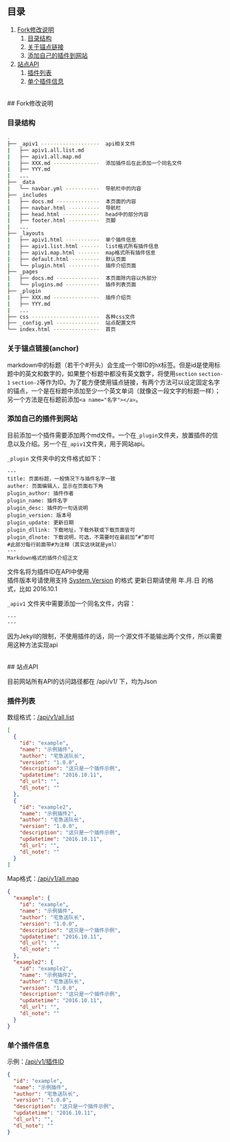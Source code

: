 ## <a name="menu"></a>目录
1. [Fork修改说明](#fork)
    1. [目录结构](#structure)
    2. [关于锚点链接](#anchor)
    3. [添加自己的插件到网站](#addplugin)
2. [站点API](#api)
    1. [插件列表](#pluginlist)
    2. [单个插件信息](#plugininfo)

<br/>
## Fork修改说明

### <a name="structure"></a>目录结构

```sh
.
├── _apiv1 -------------------  api相关文件
|   ├── apiv1.all.list.md
|   ├── apiv1.all.map.md
|   ├── XXX.md ---------------  添加插件后在此添加一个同名文件
|   ├── YYY.md
|   ...
├── _data
|   └── navbar.yml -----------  导航栏中的内容
├── _includes
|   ├── docs.md --------------  本页面的内容
|   ├── navbar.html ----------  导航栏
|   ├── head.html ------------  head中的部分内容
|   ├── footer.html ----------  页脚
|   ...
├── _layouts
|   ├── apiv1.html -----------  单个插件信息
|   ├── apiv1.list.html ------  list格式所有插件信息
|   ├── apiv1.map.html -------  map格式所有插件信息
|   ├── default.html ---------  默认页面
|   └── plugin.html ----------  插件介绍页面
├── _pages
|   ├── docs.md --------------  本页面除内容以外部分
|   └── plugins.md -----------  插件列表页面
├── _plugin
|   ├── XXX.md ---------------  插件介绍页
|   ├── YYY.md
|   ...
├── css ----------------------  各种css文件
├── _config.yml --------------  站点配置文件
└── index.html ---------------  首页
```

### 关于锚点链接(anchor)

markdown中的标题（若干个#开头）会生成一个带ID的```hX```标签。但是id是使用标题中的英文和数字的，如果整个标题中都没有英文数字，将使用```section``` ```section-1``` ```section-2```等作为ID。为了能方便使用锚点链接，有两个方法可以设定固定名字的锚点，一个是在标题中添加至少一个英文单词（就像这一段文字的标题一样）；另一个方法是在标题前添加```<a name="名字"></a>```。

### <a name="addplugin"></a>添加自己的插件到网站

目前添加一个插件需要添加两个md文件。一个在```_plugin```文件夹，放置插件的信息以及介绍。另一个在```_apiv1```文件夹，用于网站api。

```_plugin``` 文件夹中的文件格式如下：

```
---
title: 页面标题，一般情况下与插件名字一致
auther: 页面编辑人，显示在页面右下角
plugin_author: 插件作者
plugin_name: 插件名字
plugin_desc: 插件的一句话说明
plugin_version: 版本号
plugin_update: 更新日期
plugin_dllink: 下载地址，下载外联或下载页面皆可
plugin_dlnote: 下载说明，可选，不需要时在最前加“#”即可
#此部分每行前面带#为注释（其实这块就是yml）
---
Markdown格式的插件介绍正文
```

文件名将为插件ID在API中使用  
插件版本号请使用支持 [System.Version](https://msdn.microsoft.com/zh-cn/library/system.version(v=vs.110).aspx) 的格式  
更新日期请使用 年.月.日 的格式，比如 2016.10.1

```_apiv1``` 文件夹中需要添加一个同名文件，内容：

```
---
---
```

因为Jekyll的限制，不使用插件的话，同一个源文件不能输出两个文件，所以需要用这种方法实现api

<br/>
## 站点API

目前网站所有API的访问路径都在 /api/v1/ 下，均为Json

### <a name="pluginlist"></a>插件列表

数组格式：[/api/v1/all.list](/api/v1/all.list)

```json
[
  {
    "id": "example",
    "name": "示例插件",
    "author": "宅急送队长",
    "version": "1.0.0",
    "description": "这只是一个插件示例",
    "updatetime": "2016.10.11",
    "dl_url": "",
    "dl_note": ""
  },
  {
    "id": "example2",
    "name": "示例插件2",
    "author": "宅急送队长",
    "version": "1.0.0",
    "description": "这只是一个插件示例",
    "updatetime": "2016.10.11",
    "dl_url": "",
    "dl_note": ""
  }
]
```

Map格式：[/api/v1/all.map](/api/v1/all.map)

```json
{
  "example": {
    "id": "example",
    "name": "示例插件",
    "author": "宅急送队长",
    "version": "1.0.0",
    "description": "这只是一个插件示例",
    "updatetime": "2016.10.11",
    "dl_url": "",
    "dl_note": ""
  },
  "example2": {
    "id": "example2",
    "name": "示例插件2",
    "author": "宅急送队长",
    "version": "1.0.0",
    "description": "这只是一个插件示例",
    "updatetime": "2016.10.11",
    "dl_url": "",
    "dl_note": ""
  }
}
```

### <a name="plugininfo"></a>单个插件信息

示例：[/api/v1/插件ID](/api/v1/example)

```json
{
  "id": "example",
  "name": "示例插件",
  "author": "宅急送队长",
  "version": "1.0.0",
  "description": "这只是一个插件示例",
  "updatetime": "2016.10.11",
  "dl_url": "",
  "dl_note": ""
}
```